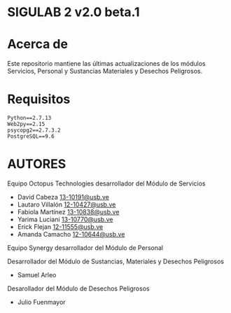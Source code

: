 # SIGULAB 2 v2.0 beta.1

# Acerca de
Este repositorio mantiene las últimas actualizaciones de los módulos Servicios, Personal y Sustancias Materiales y Desechos Peligrosos.

# Requisitos
```
Python==2.7.13
Web2py==2.15
psycopg2==2.7.3.2
PostgreSQL==9.6 
```

# AUTORES
Equipo Octopus Technologies desarrollador del Módulo de Servicios
- David Cabeza <13-10191@usb.ve>
- Lautaro Villalón <12-10427@usb.ve>
- Fabiola Martínez <13-10838@usb.ve>
- Yarima Luciani <13-10770@usb.ve>
- Erick Flejan <12-11555@usb.ve>
- Amanda Camacho <12-10644@usb.ve>

Equipo Synergy desarrollador del Módulo de Personal

Desarrollador del Módulo de Sustancias, Materiales y Desechos Peligrosos
- Samuel Arleo

Desarollador del Módulo de Desechos Peligrosos
- Julio Fuenmayor
